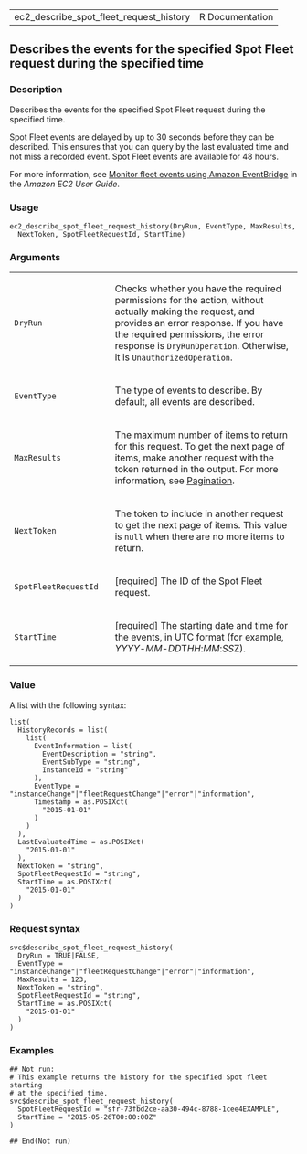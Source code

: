 <table style="width: 100%;">
<tbody>
<tr class="odd">
<td>ec2_describe_spot_fleet_request_history</td>
<td style="text-align: right;">R Documentation</td>
</tr>
</tbody>
</table>

## Describes the events for the specified Spot Fleet request during the specified time

### Description

Describes the events for the specified Spot Fleet request during the
specified time.

Spot Fleet events are delayed by up to 30 seconds before they can be
described. This ensures that you can query by the last evaluated time
and not miss a recorded event. Spot Fleet events are available for 48
hours.

For more information, see [Monitor fleet events using Amazon
EventBridge](https://docs.aws.amazon.com/AWSEC2/latest/UserGuide/fleet-monitor.html)
in the *Amazon EC2 User Guide*.

### Usage

    ec2_describe_spot_fleet_request_history(DryRun, EventType, MaxResults,
      NextToken, SpotFleetRequestId, StartTime)

### Arguments

<table>
<colgroup>
<col style="width: 35%" />
<col style="width: 65%" />
</colgroup>
<tbody>
<tr class="odd">
<td><code
id="ec2_describe_spot_fleet_request_history_:_DryRun">DryRun</code></td>
<td><p>Checks whether you have the required permissions for the action,
without actually making the request, and provides an error response. If
you have the required permissions, the error response is
<code>DryRunOperation</code>. Otherwise, it is
<code>UnauthorizedOperation</code>.</p></td>
</tr>
<tr class="even">
<td><code
id="ec2_describe_spot_fleet_request_history_:_EventType">EventType</code></td>
<td><p>The type of events to describe. By default, all events are
described.</p></td>
</tr>
<tr class="odd">
<td><code
id="ec2_describe_spot_fleet_request_history_:_MaxResults">MaxResults</code></td>
<td><p>The maximum number of items to return for this request. To get
the next page of items, make another request with the token returned in
the output. For more information, see <a
href="https://docs.aws.amazon.com/AWSEC2/latest/APIReference/Query-Requests.html#api-pagination">Pagination</a>.</p></td>
</tr>
<tr class="even">
<td><code
id="ec2_describe_spot_fleet_request_history_:_NextToken">NextToken</code></td>
<td><p>The token to include in another request to get the next page of
items. This value is <code>null</code> when there are no more items to
return.</p></td>
</tr>
<tr class="odd">
<td><code
id="ec2_describe_spot_fleet_request_history_:_SpotFleetRequestId">SpotFleetRequestId</code></td>
<td><p>[required] The ID of the Spot Fleet request.</p></td>
</tr>
<tr class="even">
<td><code
id="ec2_describe_spot_fleet_request_history_:_StartTime">StartTime</code></td>
<td><p>[required] The starting date and time for the events, in UTC
format (for example,
<em>YYYY</em>-<em>MM</em>-<em>DD</em>T<em>HH</em>:<em>MM</em>:<em>SS</em>Z).</p></td>
</tr>
</tbody>
</table>

### Value

A list with the following syntax:

    list(
      HistoryRecords = list(
        list(
          EventInformation = list(
            EventDescription = "string",
            EventSubType = "string",
            InstanceId = "string"
          ),
          EventType = "instanceChange"|"fleetRequestChange"|"error"|"information",
          Timestamp = as.POSIXct(
            "2015-01-01"
          )
        )
      ),
      LastEvaluatedTime = as.POSIXct(
        "2015-01-01"
      ),
      NextToken = "string",
      SpotFleetRequestId = "string",
      StartTime = as.POSIXct(
        "2015-01-01"
      )
    )

### Request syntax

    svc$describe_spot_fleet_request_history(
      DryRun = TRUE|FALSE,
      EventType = "instanceChange"|"fleetRequestChange"|"error"|"information",
      MaxResults = 123,
      NextToken = "string",
      SpotFleetRequestId = "string",
      StartTime = as.POSIXct(
        "2015-01-01"
      )
    )

### Examples

    ## Not run: 
    # This example returns the history for the specified Spot fleet starting
    # at the specified time.
    svc$describe_spot_fleet_request_history(
      SpotFleetRequestId = "sfr-73fbd2ce-aa30-494c-8788-1cee4EXAMPLE",
      StartTime = "2015-05-26T00:00:00Z"
    )

    ## End(Not run)
